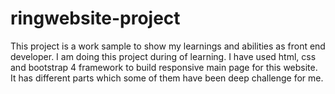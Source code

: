 # ringwebsite-project
This project is a work sample to show my learnings and abilities as front end developer.
I am doing this project during of learning. I have used html, css and bootstrap 4 framework to build responsive main page for this website. It has different parts which some of them have been deep challenge for me.
